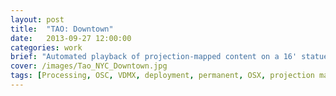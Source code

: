 ```yaml
---
layout: post
title:  "TAO: Downtown"
date:   2013-09-27 12:00:00
categories: work
brief: "Automated playback of projection-mapped content on a 16' statue in a Restaurant."
cover: /images/Tao_NYC_Downtown.jpg
tags: [Processing, OSC, VDMX, deployment, permanent, OSX, projection mapping]
---
```


